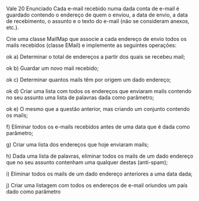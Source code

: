 
Vale
20
Enunciado
Cada e-mail recebido numa dada conta de e-mail é guardado contendo o endereço de quem o enviou, a data de envio, a data de recebimento, o assunto e o texto do e-mail (não se consideram anexos, etc.).

Crie uma classe MailMap que associe a cada endereço de envio todos os mails recebidos (classe EMail) e implemente as seguintes operações:

ok a) Determinar o total de endereços a partir dos quais se recebeu mail;

ok b) Guardar um novo mail recebido;

ok c) Determinar quantos mails têm por origem um dado endereço; 

ok d) Criar uma lista com todos os endereços que enviaram mails contendo no seu assunto uma lista de palavras dada como parâmetro;

ok e) O mesmo que a questão anterior, mas criando um conjunto contendo os mails;

  f) Eliminar todos os e-mails recebidos antes de uma data que é dada como parâmetro;

g) Criar uma lista dos endereços que hoje enviaram mails;

h) Dada uma lista de palavras, eliminar todos os mails de um dado endereço que no seu assunto contenham uma qualquer destas (anti-spam);

i) Eliminar todos os mails de um dado endereço anteriores a uma data dada;

j) Criar uma listagem com todos os endereços de e-mail oriundos um país dado como parâmetro